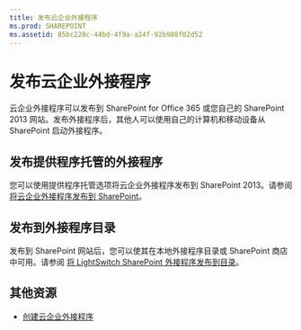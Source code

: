 ```yaml
---
title: 发布云企业外接程序
ms.prod: SHAREPOINT
ms.assetid: 85bc228c-44bd-4f9a-a24f-92b988f02d52
---
```



# 发布云企业外接程序
云企业外接程序可以发布到 SharePoint for Office 365 或您自己的 SharePoint 2013 网站。发布外接程序后，其他人可以使用自己的计算机和移动设备从 SharePoint 启动外接程序。
## 发布提供程序托管的外接程序

您可以使用提供程序托管选项将云企业外接程序发布到 SharePoint 2013。请参阅 [将云企业外接程序发布到 SharePoint](publish-a-cloud-business-add-in-to-sharepoint.md)。




## 发布到外接程序目录

发布到 SharePoint 网站后，您可以使其在本地外接程序目录或 SharePoint 商店中可用。请参阅 [将 LightSwitch SharePoint 外接程序发布到目录](http://blogs.msdn.com/b/lightswitch/archive/2013/04/29/publishing-lightswitch-apps-for-sharepoint-to-the-catalog.aspx)。




## 其他资源
<a name="bk_addresources"> </a>


-  [创建云企业外接程序](create-cloud-business-add-ins.md)



